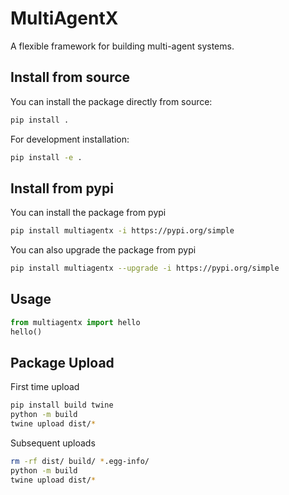 # MultiAgentX

A flexible framework for building multi-agent systems.

## Install from source

You can install the package directly from source:

```bash
pip install .
```

For development installation:

```bash
pip install -e .
```


## Install from pypi

You can install the package from pypi

```bash
pip install multiagentx -i https://pypi.org/simple
```

You can also upgrade the package from pypi

```bash
pip install multiagentx --upgrade -i https://pypi.org/simple
```

## Usage


```python
from multiagentx import hello
hello()
```


## Package Upload

First time upload

```bash
pip install build twine
python -m build
twine upload dist/*
```

Subsequent uploads

```bash
rm -rf dist/ build/ *.egg-info/
python -m build
twine upload dist/*
```


